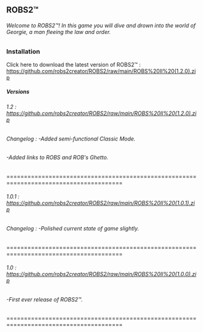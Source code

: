 ## ROBS2™
###### Welcome to ROBS2™! In this game you will dive and drown into the world of Georgie, a man fleeing the law and order.

### Installation

Click here to download the latest version of ROBS2™ : https://github.com/robs2creator/ROBS2/raw/main/ROBS%20II%20(1.2.0).zip


##### Versions

###### 1.2 : https://github.com/robs2creator/ROBS2/raw/main/ROBS%20II%20(1.2.0).zip
###### Changelog : -Added semi-functional Classic Mode.
######             -Added links to ROBS and ROB's Ghetto.

=======================================================================================

###### 1.0.1 : https://github.com/robs2creator/ROBS2/raw/main/ROBS%20II%20(1.0.1).zip
###### Changelog : -Polished current state of game slightly.

=======================================================================================

###### 1.0 : https://github.com/robs2creator/ROBS2/raw/main/ROBS%20II%20(1.0.0).zip
###### -First ever release of ROBS2™.

=======================================================================================

